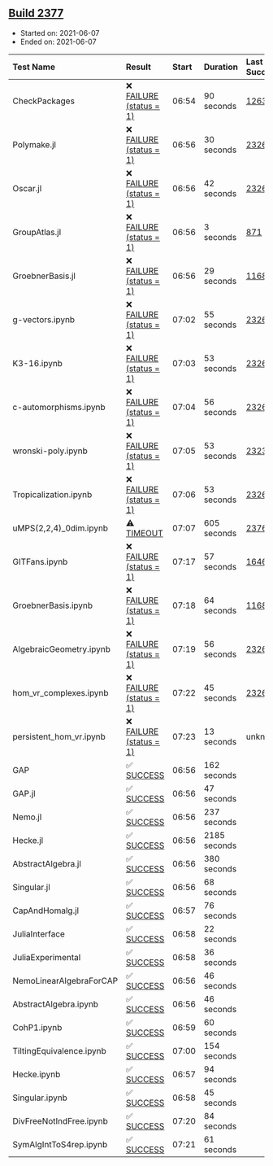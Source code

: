 ## [Build 2377](https://oscarci.mathematik.uni-kl.de/job/oscar-stable/2377/)

* Started on: 2021-06-07
* Ended on: 2021-06-07

| Test Name    | Result | Start | Duration | Last Success | First Failure |
|:-------------|:-------|:------|:---------|:-------------|:--------------|
| CheckPackages | ❌ [FAILURE (status = 1)](https://oscarci.mathematik.uni-kl.de/job/oscar-stable/2377/artifact/logs/build-2377/CheckPackages.log) | 06:54 | 90 seconds | [1263](https://oscarci.mathematik.uni-kl.de/job/oscar-stable/1263/) | [1264](https://oscarci.mathematik.uni-kl.de/job/oscar-stable/1264/) |
| Polymake.jl | ❌ [FAILURE (status = 1)](https://oscarci.mathematik.uni-kl.de/job/oscar-stable/2377/artifact/logs/build-2377/Polymake.jl.log) | 06:56 | 30 seconds | [2326](https://oscarci.mathematik.uni-kl.de/job/oscar-stable/2326/) | [2327](https://oscarci.mathematik.uni-kl.de/job/oscar-stable/2327/) |
| Oscar.jl | ❌ [FAILURE (status = 1)](https://oscarci.mathematik.uni-kl.de/job/oscar-stable/2377/artifact/logs/build-2377/Oscar.jl.log) | 06:56 | 42 seconds | [2326](https://oscarci.mathematik.uni-kl.de/job/oscar-stable/2326/) | [2327](https://oscarci.mathematik.uni-kl.de/job/oscar-stable/2327/) |
| GroupAtlas.jl | ❌ [FAILURE (status = 1)](https://oscarci.mathematik.uni-kl.de/job/oscar-stable/2377/artifact/logs/build-2377/GroupAtlas.jl.log) | 06:56 | 3 seconds | [871](https://oscarci.mathematik.uni-kl.de/job/oscar-stable/871/) | [872](https://oscarci.mathematik.uni-kl.de/job/oscar-stable/872/) |
| GroebnerBasis.jl | ❌ [FAILURE (status = 1)](https://oscarci.mathematik.uni-kl.de/job/oscar-stable/2377/artifact/logs/build-2377/GroebnerBasis.jl.log) | 06:56 | 29 seconds | [1168](https://oscarci.mathematik.uni-kl.de/job/oscar-stable/1168/) | [1169](https://oscarci.mathematik.uni-kl.de/job/oscar-stable/1169/) |
| g-vectors.ipynb | ❌ [FAILURE (status = 1)](https://oscarci.mathematik.uni-kl.de/job/oscar-stable/2377/artifact/logs/build-2377/g-vectors.ipynb.log) | 07:02 | 55 seconds | [2326](https://oscarci.mathematik.uni-kl.de/job/oscar-stable/2326/) | [2327](https://oscarci.mathematik.uni-kl.de/job/oscar-stable/2327/) |
| K3-16.ipynb | ❌ [FAILURE (status = 1)](https://oscarci.mathematik.uni-kl.de/job/oscar-stable/2377/artifact/logs/build-2377/K3-16.ipynb.log) | 07:03 | 53 seconds | [2326](https://oscarci.mathematik.uni-kl.de/job/oscar-stable/2326/) | [2327](https://oscarci.mathematik.uni-kl.de/job/oscar-stable/2327/) |
| c-automorphisms.ipynb | ❌ [FAILURE (status = 1)](https://oscarci.mathematik.uni-kl.de/job/oscar-stable/2377/artifact/logs/build-2377/c-automorphisms.ipynb.log) | 07:04 | 56 seconds | [2326](https://oscarci.mathematik.uni-kl.de/job/oscar-stable/2326/) | [2327](https://oscarci.mathematik.uni-kl.de/job/oscar-stable/2327/) |
| wronski-poly.ipynb | ❌ [FAILURE (status = 1)](https://oscarci.mathematik.uni-kl.de/job/oscar-stable/2377/artifact/logs/build-2377/wronski-poly.ipynb.log) | 07:05 | 53 seconds | [2323](https://oscarci.mathematik.uni-kl.de/job/oscar-stable/2323/) | [2324](https://oscarci.mathematik.uni-kl.de/job/oscar-stable/2324/) |
| Tropicalization.ipynb | ❌ [FAILURE (status = 1)](https://oscarci.mathematik.uni-kl.de/job/oscar-stable/2377/artifact/logs/build-2377/Tropicalization.ipynb.log) | 07:06 | 53 seconds | [2326](https://oscarci.mathematik.uni-kl.de/job/oscar-stable/2326/) | [2327](https://oscarci.mathematik.uni-kl.de/job/oscar-stable/2327/) |
| uMPS(2,2,4)_0dim.ipynb | ⚠ [TIMEOUT](https://oscarci.mathematik.uni-kl.de/job/oscar-stable/2377/artifact/logs/build-2377/uMPS-2-2-4-_0dim.ipynb.log) | 07:07 | 605 seconds | [2376](https://oscarci.mathematik.uni-kl.de/job/oscar-stable/2376/) | [2377](https://oscarci.mathematik.uni-kl.de/job/oscar-stable/2377/) |
| GITFans.ipynb | ❌ [FAILURE (status = 1)](https://oscarci.mathematik.uni-kl.de/job/oscar-stable/2377/artifact/logs/build-2377/GITFans.ipynb.log) | 07:17 | 57 seconds | [1646](https://oscarci.mathematik.uni-kl.de/job/oscar-stable/1646/) | [1647](https://oscarci.mathematik.uni-kl.de/job/oscar-stable/1647/) |
| GroebnerBasis.ipynb | ❌ [FAILURE (status = 1)](https://oscarci.mathematik.uni-kl.de/job/oscar-stable/2377/artifact/logs/build-2377/GroebnerBasis.ipynb.log) | 07:18 | 64 seconds | [1168](https://oscarci.mathematik.uni-kl.de/job/oscar-stable/1168/) | [1169](https://oscarci.mathematik.uni-kl.de/job/oscar-stable/1169/) |
| AlgebraicGeometry.ipynb | ❌ [FAILURE (status = 1)](https://oscarci.mathematik.uni-kl.de/job/oscar-stable/2377/artifact/logs/build-2377/AlgebraicGeometry.ipynb.log) | 07:19 | 56 seconds | [2326](https://oscarci.mathematik.uni-kl.de/job/oscar-stable/2326/) | [2327](https://oscarci.mathematik.uni-kl.de/job/oscar-stable/2327/) |
| hom_vr_complexes.ipynb | ❌ [FAILURE (status = 1)](https://oscarci.mathematik.uni-kl.de/job/oscar-stable/2377/artifact/logs/build-2377/hom_vr_complexes.ipynb.log) | 07:22 | 45 seconds | [2326](https://oscarci.mathematik.uni-kl.de/job/oscar-stable/2326/) | [2327](https://oscarci.mathematik.uni-kl.de/job/oscar-stable/2327/) |
| persistent_hom_vr.ipynb | ❌ [FAILURE (status = 1)](https://oscarci.mathematik.uni-kl.de/job/oscar-stable/2377/artifact/logs/build-2377/persistent_hom_vr.ipynb.log) | 07:23 | 13 seconds | unknown | unknown |
| GAP | ✅ [SUCCESS](https://oscarci.mathematik.uni-kl.de/job/oscar-stable/2377/artifact/logs/build-2377/GAP.log) | 06:56 | 162 seconds |  |  |
| GAP.jl | ✅ [SUCCESS](https://oscarci.mathematik.uni-kl.de/job/oscar-stable/2377/artifact/logs/build-2377/GAP.jl.log) | 06:56 | 47 seconds |  |  |
| Nemo.jl | ✅ [SUCCESS](https://oscarci.mathematik.uni-kl.de/job/oscar-stable/2377/artifact/logs/build-2377/Nemo.jl.log) | 06:56 | 237 seconds |  |  |
| Hecke.jl | ✅ [SUCCESS](https://oscarci.mathematik.uni-kl.de/job/oscar-stable/2377/artifact/logs/build-2377/Hecke.jl.log) | 06:56 | 2185 seconds |  |  |
| AbstractAlgebra.jl | ✅ [SUCCESS](https://oscarci.mathematik.uni-kl.de/job/oscar-stable/2377/artifact/logs/build-2377/AbstractAlgebra.jl.log) | 06:56 | 380 seconds |  |  |
| Singular.jl | ✅ [SUCCESS](https://oscarci.mathematik.uni-kl.de/job/oscar-stable/2377/artifact/logs/build-2377/Singular.jl.log) | 06:56 | 68 seconds |  |  |
| CapAndHomalg.jl | ✅ [SUCCESS](https://oscarci.mathematik.uni-kl.de/job/oscar-stable/2377/artifact/logs/build-2377/CapAndHomalg.jl.log) | 06:57 | 76 seconds |  |  |
| JuliaInterface | ✅ [SUCCESS](https://oscarci.mathematik.uni-kl.de/job/oscar-stable/2377/artifact/logs/build-2377/JuliaInterface.log) | 06:58 | 22 seconds |  |  |
| JuliaExperimental | ✅ [SUCCESS](https://oscarci.mathematik.uni-kl.de/job/oscar-stable/2377/artifact/logs/build-2377/JuliaExperimental.log) | 06:58 | 36 seconds |  |  |
| NemoLinearAlgebraForCAP | ✅ [SUCCESS](https://oscarci.mathematik.uni-kl.de/job/oscar-stable/2377/artifact/logs/build-2377/NemoLinearAlgebraForCAP.log) | 06:56 | 46 seconds |  |  |
| AbstractAlgebra.ipynb | ✅ [SUCCESS](https://oscarci.mathematik.uni-kl.de/job/oscar-stable/2377/artifact/logs/build-2377/AbstractAlgebra.ipynb.log) | 06:56 | 46 seconds |  |  |
| CohP1.ipynb | ✅ [SUCCESS](https://oscarci.mathematik.uni-kl.de/job/oscar-stable/2377/artifact/logs/build-2377/CohP1.ipynb.log) | 06:59 | 60 seconds |  |  |
| TiltingEquivalence.ipynb | ✅ [SUCCESS](https://oscarci.mathematik.uni-kl.de/job/oscar-stable/2377/artifact/logs/build-2377/TiltingEquivalence.ipynb.log) | 07:00 | 154 seconds |  |  |
| Hecke.ipynb | ✅ [SUCCESS](https://oscarci.mathematik.uni-kl.de/job/oscar-stable/2377/artifact/logs/build-2377/Hecke.ipynb.log) | 06:57 | 94 seconds |  |  |
| Singular.ipynb | ✅ [SUCCESS](https://oscarci.mathematik.uni-kl.de/job/oscar-stable/2377/artifact/logs/build-2377/Singular.ipynb.log) | 06:58 | 45 seconds |  |  |
| DivFreeNotIndFree.ipynb | ✅ [SUCCESS](https://oscarci.mathematik.uni-kl.de/job/oscar-stable/2377/artifact/logs/build-2377/DivFreeNotIndFree.ipynb.log) | 07:20 | 84 seconds |  |  |
| SymAlgIntToS4rep.ipynb | ✅ [SUCCESS](https://oscarci.mathematik.uni-kl.de/job/oscar-stable/2377/artifact/logs/build-2377/SymAlgIntToS4rep.ipynb.log) | 07:21 | 61 seconds |  |  |
